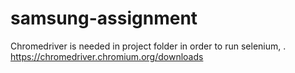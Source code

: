# samsung-assignment


Chromedriver is needed in project folder in order to run selenium, . 
https://chromedriver.chromium.org/downloads

